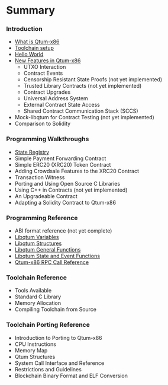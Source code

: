 # Summary

### Introduction

* [What is Qtum-x86](intro/whatis.md)
* [Toolchain setup](intro/toolchain.md)
* [Hello World](intro/hello.md)
* [New Features in Qtum-x86](intro/features.md)
    * UTXO Interaction
    * Contract Events
    * Censorship Resistant State Proofs (not yet implemented)
    * Trusted Library Contracts (not yet implemented)
    * Contract Upgrades
    * Universal Address System
    * External Contract State Access
    * Shared Contract Communication Stack (SCCS)
* Mock-libqtum for Contract Testing (not yet implemented)
* Comparison to Solidity

### Programming Walkthroughs

* [State Registry](walkthroughs/state-registry.md)
* Simple Payment Forwarding Contract
* Simple ERC20 (XRC20) Token Contract
* Adding Crowdsale Features to the XRC20 Contract
* Transaction Witness
* Porting and Using Open Source C Libraries
* Using C++ in Contracts (not yet implemented)
* An Upgradeable Contract
* Adapting a Solidity Contract to Qtum-x86

### Programming Reference

* ABI format reference (not yet complete)
* [Libqtum Variables](prog-ref/variables.md)
* [Libqtum Structures](prog-ref/structs.md)
* [Libqtum General Functions](prog-ref/functions.md)
* [Libqtum State and Event Functions](prog-ref/states.md)
* [Qtum-x86 RPC Call Reference](prog-ref/rpc.md)

### Toolchain Reference

* Tools Available
* Standard C Library
* Memory Allocation
* Compiling Toolchain from Source

### Toolchain Porting Reference

* Introduction to Porting to Qtum-x86
* CPU Instructions
* Memory Map
* Qtum Structures
* System Call Interface and Reference
* Restrictions and Guidelines
* Blockchain Binary Format and ELF Conversion




